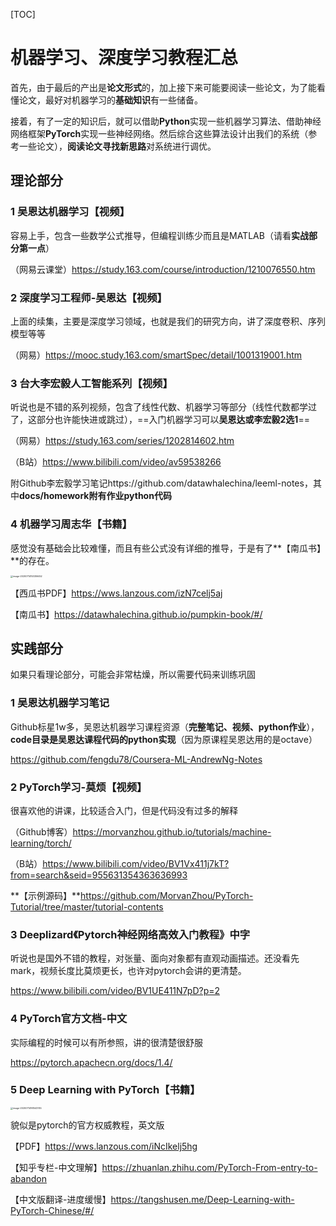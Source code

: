 [TOC]

# 机器学习、深度学习教程汇总

首先，由于最后的产出是**论文形式**的，加上接下来可能要阅读一些论文，为了能看懂论文，最好对机器学习的**基础知识**有一些储备。

接着，有了一定的知识后，就可以借助**Python**实现一些机器学习算法、借助神经网络框架**PyTorch**实现一些神经网络。然后综合这些算法设计出我们的系统（参考一些论文），**阅读论文寻找新思路**对系统进行调优。

## 理论部分

### 1 吴恩达机器学习【视频】

容易上手，包含一些数学公式推导，但编程训练少而且是MATLAB（请看**实战部分第一点**）

（网易云课堂）https://study.163.com/course/introduction/1210076550.htm

### 2 深度学习工程师-吴恩达【视频】

上面的续集，主要是深度学习领域，也就是我们的研究方向，讲了深度卷积、序列模型等等

（网易）https://mooc.study.163.com/smartSpec/detail/1001319001.htm

### 3 台大李宏毅人工智能系列【视频】

听说也是不错的系列视频，包含了线性代数、机器学习等部分（线性代数都学过了，这部分也许能快进或跳过），==入门机器学习可以**吴恩达或李宏毅2选1**==

（网易）https://study.163.com/series/1202814602.htm

（B站）https://www.bilibili.com/video/av59538266

附Github李宏毅学习笔记https://github.com/datawhalechina/leeml-notes，其中**docs/homework附有作业python代码**

### 4 机器学习周志华【书籍】

感觉没有基础会比较难懂，而且有些公式没有详细的推导，于是有了**【南瓜书】**的存在。

[^南瓜书]: 周志华老师的《机器学习》（西瓜书）是机器学习领域的经典入门教材之一，周老师为了使尽可能多的读者通过西瓜书对机器学习有所了解，所以在书中对部分公式的推导细节没有详述，但是这对那些想深究公式推导细节的读者来说可能“不太友好”。github仓库“南瓜书(PumpkinBook)”对西瓜书里比较难理解的公式加以解析，以及对部分公式补充具体的推导细节。

<img src="C:\Users\AstirMoonscape\AppData\Roaming\Typora\typora-user-images\image-20200714153306452.png" alt="image-20200714153306452" style="zoom: 25%;" />

【西瓜书PDF】https://wws.lanzous.com/izN7celj5aj 

【南瓜书】https://datawhalechina.github.io/pumpkin-book/#/

## 实践部分

如果只看理论部分，可能会非常枯燥，所以需要代码来训练巩固

### 1 吴恩达机器学习笔记

Github标星1w多，吴恩达机器学习课程资源（**完整笔记、视频、python作业**），**code目录是吴恩达课程代码的python实现**（因为原课程吴恩达用的是octave）

https://github.com/fengdu78/Coursera-ML-AndrewNg-Notes

### 2 PyTorch学习-莫烦【视频】

很喜欢他的讲课，比较适合入门，但是代码没有过多的解释

（Github博客）https://morvanzhou.github.io/tutorials/machine-learning/torch/

（B站）https://www.bilibili.com/video/BV1Vx411j7kT?from=search&seid=955631354363636993

**【示例源码】**https://github.com/MorvanZhou/PyTorch-Tutorial/tree/master/tutorial-contents

[^注]: 因为莫烦Pytorch教程是很早之前出的，而现在pytorch框架迭代后，视频中的代码有部分已经不适配现在的pytorch版本，所以写代码请参照**【示例源码】**部分进行修改

### 3 Deeplizard《Pytorch神经网络高效入门教程》中字

听说也是国外不错的教程，对张量、面向对象都有直观动画描述。还没看先mark，视频长度比莫烦更长，也许对pytorch会讲的更清楚。

https://www.bilibili.com/video/BV1UE411N7pD?p=2

### 4 PyTorch官方文档-中文

实际编程的时候可以有所参照，讲的很清楚很舒服

https://pytorch.apachecn.org/docs/1.4/ 

### 5  Deep Learning with PyTorch【书籍】

<img src="C:\Users\AstirMoonscape\AppData\Roaming\Typora\typora-user-images\image-20200714161543745.png" alt="image-20200714161543745" style="zoom:25%;" />

貌似是pytorch的官方权威教程，英文版

【PDF】https://wws.lanzous.com/iNcIkelj5hg

【知乎专栏-中文理解】https://zhuanlan.zhihu.com/PyTorch-From-entry-to-abandon

【中文版翻译-进度缓慢】https://tangshusen.me/Deep-Learning-with-PyTorch-Chinese/#/





